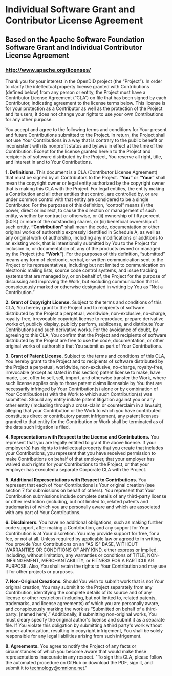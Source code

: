 # Individual Software Grant and Contributor License Agreement
## Based on the Apache Software Foundation Software Grant and Individual Contributor License Agreement
### http://www.apache.org/licenses/

Thank you for your interest in the OpenDID project (the “Project”). In order to clarify the
intellectual property license granted with Contributions (defined below) from any person or
entity, the Project must have a Contributor License Agreement (“CLA”) on file that has been
signed by each Contributor, indicating agreement to the license terms below. This license is for
your protection as a Contributor as well as the protection of the Project and its users; it does
not change your rights to use your own Contributions for any other purpose.

You accept and agree to the following terms and conditions for Your present and future
Contributions submitted to the Project. In return, the Project shall not use Your Contributions in
a way that is contrary to the public benefit or inconsistent with its nonprofit status and bylaws
in effect at the time of the Contribution. Except for the license granted herein to the Project
and recipients of software distributed by the Project, You reserve all right, title, and interest in
and to Your Contributions.

**1.	Definitions.**
This document is a CLA (Contributor License Agreement) that must be signed by all Contributors to the Project.
**“You”** or **“Your”** shall mean the copyright owner or legal entity authorized by the copyright owner that is making this CLA with the Project. For legal entities, the entity making a Contribution and all other entities that control, are controlled by, or are under common control with that entity are considered to be a single Contributor. For the purposes of this definition, “control” means (i) the power, direct or indirect, to cause the direction or management of such entity, whether by contract or otherwise, or (ii) ownership of fifty percent (50%) or more of the outstanding shares, or (iii) beneficial ownership of such entity.
**“Contribution”** shall mean the code, documentation or other original works of authorship expressly identified in Schedule A, as well as any original work of authorship, including any modifications or additions to an existing work, that is intentionally submitted by You to the Project for inclusion in, or documentation of, any of the products owned or managed by the Project (the **“Work”**). For the purposes of this definition, “submitted” means any form of electronic, verbal, or written communication sent to the Project or its representatives, including but not limited to communication on electronic mailing lists, source code control systems, and issue tracking systems that are managed by, or on behalf of, the Project for the purpose of discussing and improving the Work, but excluding communication that is conspicuously marked or otherwise designated in writing by You as “Not a Contribution.”

**2.	Grant of Copyright License.**
Subject to the terms and conditions of this CLA, You hereby grant to the Project and to recipients of software distributed by the Project a perpetual, worldwide, non-exclusive, no-charge, royalty-free, irrevocable copyright license to reproduce, prepare derivative works of, publicly display, publicly perform, sublicense, and distribute Your Contributions and such derivative works.
For the avoidance of doubt, by agreeing to this CLA, You confirm that the Project and recipients of software distributed by the Project are free to use the code, documentation, or other original works of authorship that You submit as part of Your Contributions.

**3.	Grant of Patent License.**
Subject to the terms and conditions of this CLA, You hereby grant to the Project and to recipients of software distributed by the Project a perpetual, worldwide, non-exclusive, no-charge, royalty-free, irrevocable (except as stated in this section) patent license to make, have made, use, offer to sell, sell, import, and otherwise transfer the Work, where such license applies only to those patent claims licensable by You that are necessarily infringed by Your Contribution(s) alone or by combination of Your Contribution(s) with the Work to which such Contribution(s) was submitted.
Should any entity initiate patent litigation against you or any other entity (imcluding through a cross-claim or counterclaim in a lawsuit), alleging that your Contribution or the Work to which you have contributed constitutes direct or contributory patent infrigement, any patent licenses granted to that entity for the Contribution or Work shall be terminated as of the date such litigation is filed. 

**4.	Representations with Respect to the License and Contributions.**
You represent that you are legally entitled to grant the above license. If your employer(s) has rights to intellectual property that you create that includes your Contributions, you represent that you have received permission to make Contributions on behalf of that employer, that your employer has waived such rights for your Contributions to the Project, or that your employer has executed a separate Corporate CLA with the Project.

**5.	Additional Representations with Respect to Contributions.**
You represent that each of Your Contributions is Your original creation (see section 7 for submissions on behalf of others). You represent that Your Contribution submissions include complete details of any third-party license or other restriction (including, but not limited to, related patents and trademarks) of which you are personally aware and which are associated with any part of Your Contributions.

**6.	Disclaimers.**
You have no additional obligations, such as making further code support, after making a Contribution, and any support for Your Contribution is at Your discretion.
You may provide support for free, for a fee, or not at all. Unless required by applicable law or agreed to in writing, You provide Your Contributions on an "AS IS" BASE, WITHOUT WARRANTIES OR CONDITIONS OF ANY KIND, either express or implied, including, without limitation, any warranties or conditions of TITLE, NON-INFRINGEMENT, MERCHANTABILITY, or FITNESS FOR A PARTICULAR PURPOSE.
Also, You shall retain the rights to Your Contribution and may use it for other projects or purposes.

**7.	Non-Original Creations.**
Should You wish to submit work that is not Your original creation, You may submit it to the Project separately from any Contribution, identifying the complete details of its source and of any license or other restriction (including, but not limited to, related patents, trademarks, and license agreements) of which you are personally aware, and conspicuously marking the work as “Submitted on behalf of a third-party: [named here].”
Additionally, if submitting non-original works, You must cleary specify the original author's license and submit it as a separate file.
If You violate this obligation by submitting a third party's work without proper authorization, resulting in copyright infrigement, You shall be solely responsible for any legal liabilities arising from such infrigement.

**8.	Agreements.**
You agree to notify the Project of any facts or circumstances of which you become aware that would make these representations inaccurate in any respect.
"To sign this CLA, please follow the automated procedure on GitHub or download the PDF, sign it, and submit it to technology@omnione.net." 